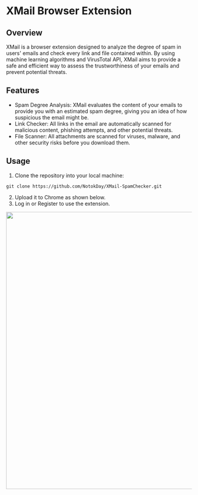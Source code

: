 # XMail Browser Extension
## Overview
XMail is a browser extension designed to analyze the degree of spam in users' emails and check every link and file contained within. By using machine learning algorithms and VirusTotal API, XMail aims to provide a safe and efficient way to assess the trustworthiness of your emails and prevent potential threats.

## Features
* Spam Degree Analysis: XMail evaluates the content of your emails to provide you with an estimated spam degree, giving you an idea of how suspicious the email might be.
* Link Checker: All links in the email are automatically scanned for malicious content, phishing attempts, and other potential threats.
* File Scanner: All attachments are scanned for viruses, malware, and other security risks before you download them.

## Usage
1. Clone the repository into your local machine:

`git clone https://github.com/NotokDay/XMail-SpamChecker.git`

2. Upload it to Chrome as shown below.
3. Log in or Register to use the extension.

<p> <img src="ss/usage2.gif" width="750px"></p>